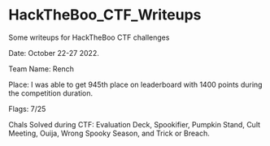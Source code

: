 # HackTheBoo_CTF_Writeups
Some writeups for HackTheBoo CTF challenges 

Date: October 22-27 2022.

Team Name: Rench

Place: I was able to get 945th place on leaderboard with 1400 points during the competition duration.

Flags: 7/25

Chals Solved during CTF: Evaluation Deck, Spookifier, Pumpkin Stand, Cult Meeting, Ouija, Wrong Spooky Season, and Trick or Breach.